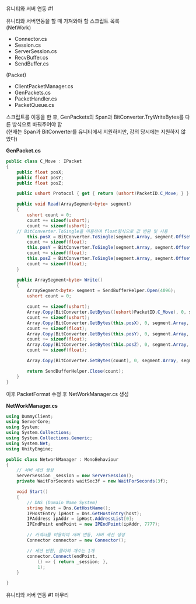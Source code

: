 유니티와 서버 연동 #1

유니티와 서버연동을 할 때 가져와야 할 스크립트 목록
<br>(NetWork)
- Connector.cs
- Session.cs
- ServerSession.cs
- RecvBuffer.cs
- SendBuffer.cs

(Packet)
- ClientPacketManager.cs
- GenPackets.cs
- PacketHandler.cs
- PacketQueue.cs

스크립트를 이동을 한 후, GenPackets의 Span과 BitConverter.TryWriteBytes를 다른 방식으로 바꿔주어야 함
<br>(현재는 Span과 BitConverter를 유니티에서 지원하지만, 강의 당시에는 지원하지 않았다)</br>

**GenPacket.cs**
```cs
public class C_Move : IPacket
{
	public float posX;
	public float posY;
	public float posZ;

	public ushort Protocol { get { return (ushort)PacketID.C_Move; } }

	public void Read(ArraySegment<byte> segment)
	{
		ushort count = 0;
		count += sizeof(ushort);
		count += sizeof(ushort);
    // BitConverter.ToSingle을 이용하여 float형식으로 값 변환 및 사용
		this.posX = BitConverter.ToSingle(segment.Array, segment.Offset + count);
		count += sizeof(float);
		this.posY = BitConverter.ToSingle(segment.Array, segment.Offset + count);
		count += sizeof(float);
		this.posZ = BitConverter.ToSingle(segment.Array, segment.Offset + count);
		count += sizeof(float);
	}

	public ArraySegment<byte> Write()
	{
		ArraySegment<byte> segment = SendBufferHelper.Open(4096);
		ushort count = 0;

		count += sizeof(ushort);
		Array.Copy(BitConverter.GetBytes((ushort)PacketID.C_Move), 0, segment.Array, segment.Offset + count, sizeof(ushort));
		count += sizeof(ushort);
		Array.Copy(BitConverter.GetBytes(this.posX), 0, segment.Array, segment.Offset + count, sizeof(float));
		count += sizeof(float);
		Array.Copy(BitConverter.GetBytes(this.posY), 0, segment.Array, segment.Offset + count, sizeof(float));
		count += sizeof(float);
		Array.Copy(BitConverter.GetBytes(this.posZ), 0, segment.Array, segment.Offset + count, sizeof(float));
		count += sizeof(float);

		Array.Copy(BitConverter.GetBytes(count), 0, segment.Array, segment.Offset, sizeof(ushort));

		return SendBufferHelper.Close(count);
	}
}
```

이후 PacketFormat 수정 후 NetWorkManager.cs 생성

**NetWorkManager.cs**
```cs
using DummyClient;
using ServerCore;
using System;
using System.Collections;
using System.Collections.Generic;
using System.Net;
using UnityEngine;

public class NetworkManager : MonoBehaviour
{
	// 서버 세션 생성
	ServerSession _session = new ServerSession();
	private WaitForSeconds waitSec3f = new WaitForSeconds(3f);

    void Start()
    {
		// DNS (Domain Name System)
		string host = Dns.GetHostName();
		IPHostEntry ipHost = Dns.GetHostEntry(host);
		IPAddress ipAddr = ipHost.AddressList[0];
		IPEndPoint endPoint = new IPEndPoint(ipAddr, 7777);

		// 커넥터를 이용하여 서버 연동, 서버 세션 생성
		Connector connector = new Connector();

		// 세션 반환, 클라의 개수는 1개
		connector.Connect(endPoint,
			() => { return _session; },
			1);
	}

}
```

유니티와 서버 연동 #1 마무리
